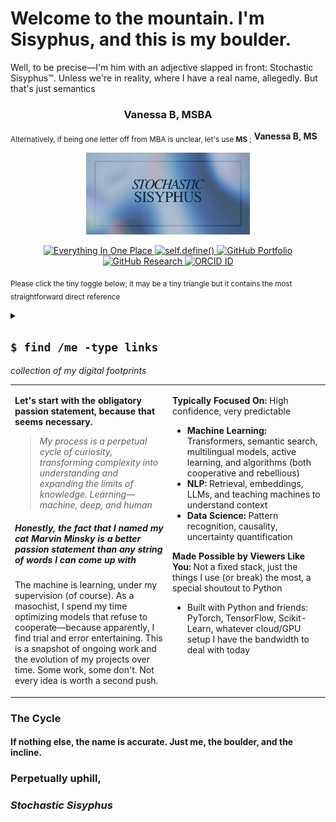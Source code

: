 # Welcome to the mountain. I'm Sisyphus, and this is my boulder.

Well, to be precise—I'm him with an adjective slapped in front: Stochastic Sisyphus™. Unless we're in reality, where I have a real name, allegedly. But that's just semantics

<h3 align="center">Vanessa B, MSBA</h3>

<sub> Alternatively, if being one letter off from MBA is unclear, let's use **MS** ;</sub> **Vanessa B, MS** 

<p align="center">
  <kbd>
    <img src="https://raw.githubusercontent.com/stochastic-sisyphus/stochastic-sisyphus/main/assets/sisyphus.jpeg" 
         width="52%" 
         alt="banner img or whatever" />
  </kbd>
</p>

<p align="center">
  <a href="https://bento.me/stochasticsisyphus">
    <img src="https://img.shields.io/badge/Everything%20In%20One%20Place-%239ABACF?style=for-the-badge&logo=appveyor&logoColor=white" alt="Everything In One Place" />
  </a>
  <a href="https://stochastic-sisyphus.github.io/self/">
    <img src="https://img.shields.io/badge/self.define()-%23D0D0EA?style=for-the-badge&logo=github&logoColor=black" alt="self.define()" />
  </a>
  <a href="https://github.com/stochastic-sisyphus/Portfolio">
    <img src="https://img.shields.io/badge/Portfolio%20Repo-%232E3B4E?style=for-the-badge&logo=github&logoColor=white" alt="GitHub Portfolio" />
  </a>
  <a href="https://github.com/stochastic-sisyphus/research">
    <img src="https://img.shields.io/badge/Research%20Repo-%232E3B4E?style=for-the-badge&logo=github&logoColor=white" alt="GitHub Research" />
  </a>
  <a href="https://orcid.org/0009-0008-6611-535X">
    <img src="https://img.shields.io/badge/ORCID%20ID-%2369847E?style=for-the-badge&logo=orcid&logoColor=white" alt="ORCID ID" />
  </a>
</p>

<sub> Please click the tiny toggle below; it may be a tiny triangle but it contains the most straightforward direct reference 

<details>
  <summary>
    <h2><code>$ find /me -type links</code></h2>
    <em>collection of my digital footprints</em>
  </summary>

  <h4>Projects To Reference</h4>
  <ul>
    <li><a href="https://github.com/stochastic-sisyphus/prophetic-emergentomics">The Prophecy of the Emergent Economy</a> - Working Paper</li>
    <li><a href="https://github.com/stochastic-sisyphus/Masters-Capstone-Bosch-Metadata-LLM">Leverage LLMs to Enrich Metadata for Internal Knowledge Retrieval</a> - Masters Capstone</li>
    <li><a href="https://stochastic-sisyphus.github.io/self/">README.self</a> - because in chronic cases of moderate to severe existential crisis, force-directed intervention may be required</li>
    <li><a href="https://github.com/stochastic-sisyphus/Portfolio/tree/main/Machine-Learning-and-Deep-Learning/recommender-systems">Recommendation Engine</a> - Would feel wromg not adding any sort of recommendation system 
    <li><a href="https://github.com/stochastic-sisyphus/chipop-pred-apropos">Chicago Population Forecast by Zip</a> - Predict where people will be before they can predict it themselves      
    </li>
  </ul>

  <h4>Central Repositories</h4>
  <ul>
    <li><a href="https://github.com/stochastic-sisyphus/Portfolio">Portfolio</a> - GitHub Portfolio Repo</li>
    <li><a href="https://github.com/stochastic-sisyphus/research">Research</a> - GitHub Research Hub Repo</li>
  </ul>

  <h4>Profiles</h4>
  <ul>
    <li><a href="https://bento.me/stochasticsisyphus">Omni-Link</a> - All Links in One Link</li>
    <li><a href="https://beck-v.craft.me/VB-MSBA-Directory">Index-but-as-PDF</a> - The Same Idea, Links in One Link: the Sequel (PDF Version)</li>
    <li><a href="https://github.com/stochastic-sisyphus">GitHub</a> - Github Profile</li>
    <li><a href="https://www.linkedin.com/in/vanessa-b-msba">LinkedIn</a> - LinkedIn</li>
    <li><a href="https://orcid.org/0009-0008-6611-535X">ORCID</a> - ORCID Research ID</li>
  </ul>
</details>

<table><tr><td width="50%">

**Let's start with the obligatory passion statement, because that seems necessary.**
> *My process is a perpetual cycle of curiosity, transforming complexity into understanding and expanding the limits of knowledge. Learning—machine, deep, and human*
##### Honestly, the fact that I named my cat *Marvin Minsky* is a better passion statement than any string of words I can come up with
The machine is learning, under my supervision (of course). As a masochist, I spend my time optimizing models that refuse to cooperate—because apparently, I find trial and error entertaining. This is a snapshot of ongoing work and the evolution of my projects over time. Some work, some don't. Not every idea is worth a second push.
</td>
<td width="50%" valign="top">
  
**Typically Focused On:** High confidence, very predictable
- **Machine Learning:** Transformers, semantic search, multilingual models, active learning, and algorithms (both cooperative and rebellious)
- **NLP:** Retrieval, embeddings, LLMs, and teaching machines to understand context 
- **Data Science:** Pattern recognition, causality, uncertainty quantification

**Made Possible by Viewers Like You:** Not a fixed stack, just the things I use (or break) the most, a special shoutout to Python
- Built with Python and friends: PyTorch, TensorFlow, Scikit-Learn, whatever cloud/GPU setup I have the bandwidth to deal with today

</td></tr></table>

### The Cycle
#### If nothing else, the name is accurate. Just me, the boulder, and the incline.
### **Perpetually uphill,**
### *Stochastic Sisyphus*
